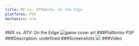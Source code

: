 ```yaml
---
title: MX vs. ATV&#x3a; On the Edge
platforms: PSP
mechanics: n/a
---
```

#MX vs. ATV: On the Edge
![game cover art](//images.igdb.com/igdb/image/upload/t_cover_big/qjh9vovd8qi5rrsdq4e0.jpg "Logo Title Text 1")
###Platforms
PSP
###Description:
undefined
###Screenshots
<a target="_blank" href="//images.igdb.com/igdb/image/upload/t_cover_big/mtyhwbbetmiozrmf7qbh.jpg"><img src="//images.igdb.com/igdb/image/upload/t_thumb/mtyhwbbetmiozrmf7qbh.jpg"/></a>
###Video

